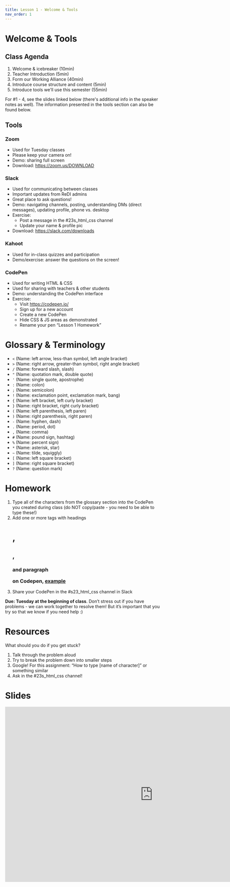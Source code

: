 ```yaml
---
title: Lesson 1 - Welcome & Tools
nav_order: 1
---
```


# Welcome & Tools

## Class Agenda

1. Welcome & icebreaker (10min)
1. Teacher Introduction (5min)
1. Form our Working Alliance (40min)
1. Introduce course structure and content (5min)
1. Introduce tools we'll use this semester (55min)

For #1 - 4, see the slides linked below (there's additional info in the speaker notes as well). The information presented in the tools section can also be found below.

## Tools

### Zoom

- Used for Tuesday classes
- Please keep your camera on!
- Demo: sharing full screen
- Download: <https://zoom.us/DOWNLOAD>

### Slack

- Used for communicating between classes
- Important updates from ReDI admins
- Great place to ask questions!
- Demo: navigating channels, posting, understanding DMs (direct messages), updating profile, phone vs. desktop
- Exercise:
  - Post a message in the #23s_html_css channel
  - Update your name & profile pic
- Download: <https://slack.com/downloads>

### Kahoot

- Used for in-class quizzes and participation
- Demo/exercise: answer the questions on the screen!

### CodePen

- Used for writing HTML & CSS
- Used for sharing with teachers & other students
- Demo: understanding the CodePen interface
- Exercise:
  - Visit <https://codepen.io/>
  - Sign up for a new account
  - Create a new CodePen
  - Hide CSS & JS areas as demonstrated
  - Rename your pen “Lesson 1 Homework”

# Glossary & Terminology

- `<` (Name: left arrow, less-than symbol, left angle bracket)
- `>` (Name: right arrow, greater-than symbol, right angle bracket)
- `/` (Name: forward slash, slash)
- `"` (Name: quotation mark, double quote)
- `'` (Name: single quote, apostrophe)
- `:` (Name: colon)
- `;` (Name: semicolon)
- `!` (Name: exclamation point, exclamation mark, bang)
- `{` (Name: left bracket, left curly bracket)
- `}` (Name: right bracket, right curly bracket)
- `(` (Name: left parenthesis, left paren)
- `)` (Name: right parenthesis, right paren)
- `-` (Name: hyphen, dash)
- `.` (Name: period, dot)
- `,` (Name: comma)
- `#` (Name: pound sign, hashtag)
- `%` (Name: percent sign)
- `*` (Name: asterisk, star)
- `~` (Name: tilde, squiggly)
- `[` (Name: left square bracket)
- `]` (Name: right square bracket)
- `?` (Name: question mark)

# Homework

1. Type all of the characters from the glossary section into the CodePen you created during class (do NOT copy/paste - you need to be able to type these!)
2. Add one or more tags with headings <h1>, <h2>, <h3> and paragraph <p> on Codepen, [example](https://codepen.io/redi-school/pen/JjVRpgL?editors=1000)
3. Share your CodePen in the #s23_html_css channel in Slack

**Due: Tuesday at the beginning of class**. Don’t stress out if you have problems - we can work together to resolve them! But it’s important that you try so that we know if you need help :)

# Resources

What should you do if you get stuck?

1. Talk through the problem aloud
1. Try to break the problem down into smaller steps
1. Google! For this assignment: “How to type [name of character]” or something similar
1. Ask in the #23s_html_css channel!

# Slides

<iframe src="https://docs.google.com/presentation/d/e/2PACX-1vRMH8IuVEJBio9KFh45Fq356AfSinmLyfDm18Xes-b2IF8Ak7Bea9-XtQlccF0zgcFheMZRlXcdYBYe/embed?start=false&loop=false&delayms=3000" frameborder="0" width="960" height="569" allowfullscreen="true" mozallowfullscreen="true" webkitallowfullscreen="true"></iframe>
